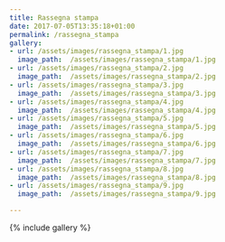 ```yaml
---
title: Rassegna stampa
date: 2017-07-05T13:35:18+01:00
permalink: /rassegna_stampa
gallery:
- url: /assets/images/rassegna_stampa/1.jpg
  image_path:  /assets/images/rassegna_stampa/1.jpg
- url: /assets/images/rassegna_stampa/2.jpg
  image_path:  /assets/images/rassegna_stampa/2.jpg
- url: /assets/images/rassegna_stampa/3.jpg
  image_path:  /assets/images/rassegna_stampa/3.jpg
- url: /assets/images/rassegna_stampa/4.jpg
  image_path:  /assets/images/rassegna_stampa/4.jpg
- url: /assets/images/rassegna_stampa/5.jpg
  image_path:  /assets/images/rassegna_stampa/5.jpg
- url: /assets/images/rassegna_stampa/6.jpg
  image_path:  /assets/images/rassegna_stampa/6.jpg
- url: /assets/images/rassegna_stampa/7.jpg
  image_path:  /assets/images/rassegna_stampa/7.jpg
- url: /assets/images/rassegna_stampa/8.jpg
  image_path:  /assets/images/rassegna_stampa/8.jpg
- url: /assets/images/rassegna_stampa/9.jpg
  image_path:  /assets/images/rassegna_stampa/9.jpg

---
```


{% include gallery %}
